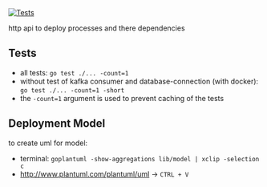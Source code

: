 <a href="https://github.com/SENERGY-Platform/process-deployment/actions/workflows/tests.yml" rel="nofollow">
    <img src="https://github.com/SENERGY-Platform/process-deployment/actions/workflows/tests.yml/badge.svg?branch=master" alt="Tests" />
</a>


http api to deploy processes and there dependencies

## Tests
- all tests: `go test ./... -count=1`
- without test of kafka consumer and database-connection (with docker): `go test ./... -count=1 -short`
- the `-count=1` argument is used to prevent caching of the tests

## Deployment Model
to create uml for model:
- terminal: `goplantuml -show-aggregations lib/model | xclip -selection c`
- http://www.plantuml.com/plantuml/uml  -> `CTRL + V`

